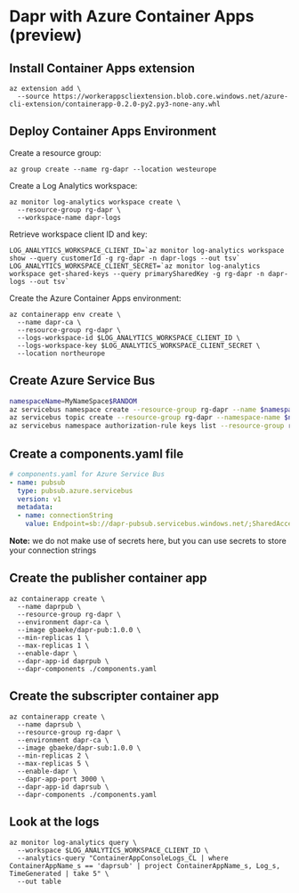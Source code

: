 # Dapr with Azure Container Apps (preview)

## Install Container Apps extension

```
az extension add \
  --source https://workerappscliextension.blob.core.windows.net/azure-cli-extension/containerapp-0.2.0-py2.py3-none-any.whl
```

## Deploy Container Apps Environment

Create a resource group:

```
az group create --name rg-dapr --location westeurope
```

Create a Log Analytics workspace:

```
az monitor log-analytics workspace create \
  --resource-group rg-dapr \
  --workspace-name dapr-logs
```

Retrieve workspace client ID and key:

```
LOG_ANALYTICS_WORKSPACE_CLIENT_ID=`az monitor log-analytics workspace show --query customerId -g rg-dapr -n dapr-logs --out tsv`
LOG_ANALYTICS_WORKSPACE_CLIENT_SECRET=`az monitor log-analytics workspace get-shared-keys --query primarySharedKey -g rg-dapr -n dapr-logs --out tsv`
```

Create the Azure Container Apps environment:

```
az containerapp env create \
  --name dapr-ca \
  --resource-group rg-dapr \
  --logs-workspace-id $LOG_ANALYTICS_WORKSPACE_CLIENT_ID \
  --logs-workspace-key $LOG_ANALYTICS_WORKSPACE_CLIENT_SECRET \
  --location northeurope
```

## Create Azure Service Bus


```bash
namespaceName=MyNameSpace$RANDOM
az servicebus namespace create --resource-group rg-dapr --name $namespaceName --location northeurope
az servicebus topic create --resource-group rg-dapr --namespace-name $namespaceName --name sampleTopic
az servicebus namespace authorization-rule keys list --resource-group rg-dapr --namespace-name $namespaceName --name RootManageSharedAccessKey --query primaryConnectionString --output tsv
```

## Create a components.yaml file

```yaml
# components.yaml for Azure Service Bus
- name: pubsub
  type: pubsub.azure.servicebus
  version: v1
  metadata:
  - name: connectionString
    value: Endpoint=sb://dapr-pubsub.servicebus.windows.net/;SharedAccessKeyName=RootManageSharedAccessKey;SharedAccessKey=YOUR_KEY
```

**Note:** we do not make use of secrets here, but you can use secrets to store your connection strings

## Create the publisher container app

```
az containerapp create \
  --name daprpub \
  --resource-group rg-dapr \
  --environment dapr-ca \
  --image gbaeke/dapr-pub:1.0.0 \
  --min-replicas 1 \
  --max-replicas 1 \
  --enable-dapr \
  --dapr-app-id daprpub \
  --dapr-components ./components.yaml
```

## Create the subscripter container app

```
az containerapp create \
  --name daprsub \
  --resource-group rg-dapr \
  --environment dapr-ca \
  --image gbaeke/dapr-sub:1.0.0 \
  --min-replicas 2 \
  --max-replicas 5 \
  --enable-dapr \
  --dapr-app-port 3000 \
  --dapr-app-id daprsub \
  --dapr-components ./components.yaml
```

## Look at the logs

```
az monitor log-analytics query \
  --workspace $LOG_ANALYTICS_WORKSPACE_CLIENT_ID \
  --analytics-query "ContainerAppConsoleLogs_CL | where ContainerAppName_s == 'daprsub' | project ContainerAppName_s, Log_s, TimeGenerated | take 5" \
  --out table
```
